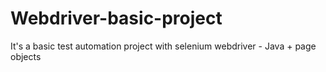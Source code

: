 # Webdriver-basic-project
It's a basic test automation project with selenium webdriver - Java + page objects
